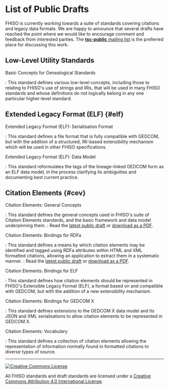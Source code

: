 List of Public Drafts
=====================

FHISO is currently working towards a suite of standards covering
citations and legacy data formats.  We are happy to announce that
several drafts have reached the point where we would like to encourage
comment and feedback from interested parties.  The [**tsc-public**
mailing list](tsc-public) is the preferred place for discussing this
work.

Low-Level Utility Standards
---------------------------

Basic Concepts for Genealogical Standards

:  This standard defines various low-level concepts, including those to
   relating to FHISO's use of strings and IRIs, that will be used in
   many FHISO standards and whose definitions do not logically belong in
   any one particular higher-level standard.

Extended Legacy Format (ELF)                                      {#elf}
----------------------------

Extended Legacy Format (ELF): Serialisation Format

:  This standard defines a file format that is fully compatible with
   GEDCOM, but with the addition of a structured, IRI-based
   extensibility mechanism which will be used in other FHISO
   specifications.

Extended Legacy Format (ELF): Data Model

:  This standard reformulates the tags of the lineage-linked GEDCOM form
   as an ELF data model, in the process clarifying its ambiguities and
   documenting best current practice.

Citation Elements                                                 {#cev}
-----------------

Citation Elements: General Concepts

:  This standard defines the general concepts used in FHISO's suite of
   Citation Elements standards, and the basic framework and data model
   underpinning them.
:  Read the [latest public draft](//fhiso.org/TR/cev-concepts) or 
   [download as a PDF](//fhiso.org/TR/cev-concepts.pdf).

Citation Elements: Bindings for RDFa

:  This standard defines a means by which citation elements may be
   identified and tagged using RDFa attributes within HTML and XML
   formatted citations, allowing an application to extract them in a
   systematic manner.
:  Read the [latest public draft](//fhiso.org/TR/cev-rdfa-bindings) or 
   [download as a PDF](//fhiso.org/TR/cev-rdfa-bindings.pdf).

Citation Elements: Bindings for ELF

:  This standard defines how citation elements should be represented in
   FHISO's Extensible Legacy Format (ELF), a format based on and
   compatible with GEDCOM, but with the addition of a new extensibility
   mechanism. 

Citation Elements: Bindings for GEDCOM X

:  This standard defines extensions to the GEDCOM X data model and its
   JSON and XML serialisations to allow citation elements to be
   represented in GEDCOM X.

Citation Elements: Vocabulary

:  This standard defines a collection of citation elements allowing the
   representation of information normally found in formatted citations
   to diverse types of source.

---
<div class="cc-img"><a rel="license" href="http://creativecommons.org/licenses/by/4.0/"><img alt="Creative Commons License" style="border-width:0" src="https://i.creativecommons.org/l/by/4.0/88x31.png" /></a></div>

All FHISO standards and draft standards are licensed under a <a rel="license"
href="http://creativecommons.org/licenses/by/4.0/">Creative Commons Attribution
4.0 International License</a>.
